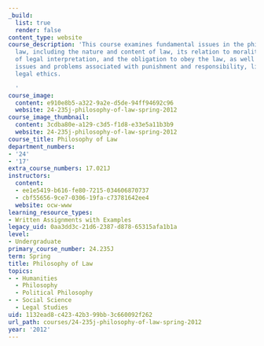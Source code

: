 ```yaml
---
_build:
  list: true
  render: false
content_type: website
course_description: 'This course examines fundamental issues in the philosophy of
  law, including the nature and content of law, its relation to morality, theories
  of legal interpretation, and the obligation to obey the law, as well as philosophical
  issues and problems associated with punishment and responsibility, liberty, and
  legal ethics.

  '
course_image:
  content: e910e8b5-a322-9a2e-d5de-94ff94692c96
  website: 24-235j-philosophy-of-law-spring-2012
course_image_thumbnail:
  content: 3cdba80e-a129-c3d5-f1d8-e33e5a11b3b9
  website: 24-235j-philosophy-of-law-spring-2012
course_title: Philosophy of Law
department_numbers:
- '24'
- '17'
extra_course_numbers: 17.021J
instructors:
  content:
  - ee1e5419-b616-fe80-7215-034606870737
  - cbf55656-9ce7-0306-19fa-c73781642ee4
  website: ocw-www
learning_resource_types:
- Written Assignments with Examples
legacy_uid: 0aa3dd3c-21d6-2387-d878-65315afa1b1a
level:
- Undergraduate
primary_course_number: 24.235J
term: Spring
title: Philosophy of Law
topics:
- - Humanities
  - Philosophy
  - Political Philosophy
- - Social Science
  - Legal Studies
uid: 1132ead8-c423-42b3-99bb-3c660092f262
url_path: courses/24-235j-philosophy-of-law-spring-2012
year: '2012'
---
```

